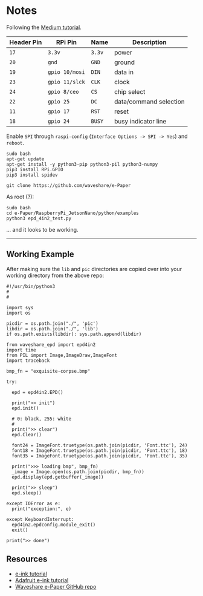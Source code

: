 Notes
===

Following the [Medium tutorial](https://medium.com/swlh/create-an-e-paper-display-for-your-raspberry-pi-with-python-2b0de7c8820c).


| Header Pin | RPi Pin | Name | Description |
|---------|------|---|---|
| `17` | `3.3v`  | `3.3v` | power |
| `20` | `gnd` | `GND` | ground |
| `19` | `gpio 10/mosi` | `DIN` | data in |
| `23` | `gpio 11/slck` | `CLK` | clock |
| `24` | `gpio 8/ceo` | `CS` | chip select |
| `22` | `gpio 25` | `DC` | data/command selection |
| `11` | `gpio 17` | `RST` | reset |
| `18` | `gpio 24` | `BUSY` | busy indicator line |

Enable `SPI` through `raspi-config` (`Interface Options -> SPI -> Yes`) and `reboot`.

```
sudo bash
apt-get update
apt-get install -y python3-pip python3-pil python3-numpy
pip3 install RPi.GPIO
pip3 install spidev
```

```
git clone https://github.com/waveshare/e-Paper
```

As root (?):

```
sudo bash
cd e-Paper/RaspberryPi_JetsonNano/python/examples
python3 epd_4in2_test.py
```

... and it looks to be working.

---

Working Example
---

After making sure the `lib` and `pic` directories are copied over into your
working directory from the above repo:

```
#!/usr/bin/python3
#
#

import sys
import os

picdir = os.path.join("./", 'pic')
libdir = os.path.join("./", 'lib')
if os.path.exists(libdir): sys.path.append(libdir)

from waveshare_epd import epd4in2
import time
from PIL import Image,ImageDraw,ImageFont
import traceback

bmp_fn = "exquisite-corpse.bmp"

try:
 
  epd = epd4in2.EPD()

  print(">> init")
  epd.init()

  # 0: black, 255: white
  #
  print(">> clear")
  epd.Clear()
  
  font24 = ImageFont.truetype(os.path.join(picdir, 'Font.ttc'), 24)
  font18 = ImageFont.truetype(os.path.join(picdir, 'Font.ttc'), 18)
  font35 = ImageFont.truetype(os.path.join(picdir, 'Font.ttc'), 35)
  
  print(">>> loading bmp", bmp_fn)
  _image = Image.open(os.path.join(picdir, bmp_fn))
  epd.display(epd.getbuffer(_image))
  
  print(">> sleep")
  epd.sleep()
  
except IOError as e:
  print("exception:", e)

except KeyboardInterrupt:    
  epd4in2.epdconfig.module_exit()
  exit()

print(">> done")
```

Resources
---

* [e-ink tutorial](https://medium.com/swlh/create-an-e-paper-display-for-your-raspberry-pi-with-python-2b0de7c8820c)
* [Adafruit e-ink tutorial](https://learn.adafruit.com/raspberry-pi-e-ink-weather-station-using-python/python-setup)
* [Waveshare e-Paper GitHub repo](https://github.com/waveshare/e-Paper)

